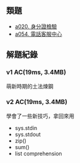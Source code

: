 ## 類題
- [a020. 身分證檢驗](https://zerojudge.tw/ShowProblem?problemid=a020)
- [a054. 電話客服中心](https://zerojudge.tw/ShowProblem?problemid=a054)

## 解題紀錄
### v1 AC(19ms, 3.4MB)
萌新時期的土法煉鋼

### v2 AC(19ms, 3.4MB)
學會了一些新技巧，拿回來用
- sys.stdin
- sys.stdout
- zip()
- sum()
- list comprehension